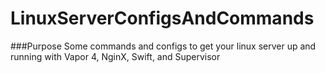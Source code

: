 # LinuxServerConfigsAndCommands
###Purpose
Some commands and configs to get your linux server up and running with Vapor 4, NginX, Swift, and Supervisor 
